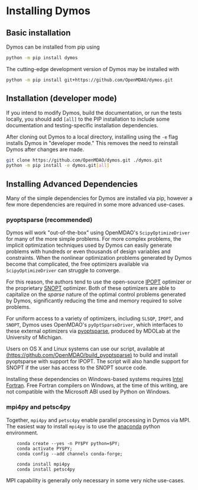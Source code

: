 # Installing Dymos

## Basic installation

Dymos can be installed from pip using

~~~bash
python -m pip install dymos
~~~

The cutting-edge development version of Dymos may be installed with

~~~bash
python -m pip install git+https://github.com/OpenMDAO/dymos.git
~~~

## Installation (developer mode)

If you intend to modify Dymos, build the documentation, or run the tests locally, you should add `[all]` to the PIP installation to include some documentation and testing-specific installation dependencies.

After cloning out Dymos to a local directory, installing using the `-e` flag installs Dymos in "developer mode."
This removes the need to reinstall Dymos after changes are made.

~~~bash
git clone https://github.com/OpenMDAO/dymos.git ./dymos.git
python -m pip install -e dymos.git[all]
~~~

## Installing Advanced Dependencies

Many of the simple dependencies for Dymos are installed via pip, however a few more dependencies are required in some more advanced use-cases.

### pyoptsparse (recommended)

Dymos will work "out-of-the-box" using OpenMDAO's `ScipyOptimizeDriver` for many of the more simple problems.
For more complex problems, the implicit optimization techniques used by Dymos can easily generate problems with hundreds or even thousands of design variables and constraints.
When the nonlinear optimization problems generated by Dymos become that complicated, the free optimizers available via `ScipyOptimizeDriver` can struggle to converge.

For this reason, the authors tend to use the open-source [IPOPT](https://coin-or.github.io/Ipopt/) optimizer or the proprietary [SNOPT](https://ccom.ucsd.edu/~optimizers/solvers/snopt/) optimizer.
Both of these optimizers are able to capitalize on the _sparse_ nature of the optimal control problems generated by Dymos, significantly reducing the time and memory required to solve problems.

For uniform access to a variety of optimizers, including `SLSQP`, `IPOPT`, and `SNOPT`, Dymos uses OpenMDAO's `pyOptSparseDriver`, which interfaces to these external optimizers via [pyoptsparse](https://github.com/mdolab/pyoptsparse), produced by MDOLab at the University of Michigan.

Users on OS X and Linux systems can use our script, available at [(https://github.com/OpenMDAO/build_pyoptsparse)](https://github.com/OpenMDAO/build_pyoptsparse) to build and install pyoptsparse with support for IPOPT.
The script will also handle support for SNOPT if the user has access to the SNOPT source code.

Installing these dependencies on Windows-based systems requires [Intel Fortran](https://software.intel.com/content/www/us/en/develop/tools/oneapi/components/fortran-compiler.html).
Free Fortran compilers on Windows, at the time of this writing, are not compatible with the Microsoft ABI used by Python on Windows.

### mpi4py and petsc4py

Together, `mpi4py` and `petsc4py` enable parallel processing in Dymos via MPI.
The easiest way to install `mpi4py` is to use the [anaconda](https://www.anaconda.com/products/individual) python environment.

```
    conda create --yes -n PY$PY python=$PY;
    conda activate PY$PY;
    conda config --add channels conda-forge;

    conda install mpi4py
    conda install petsc4py
```

MPI capability is generally only necessary in some very niche use-cases.
